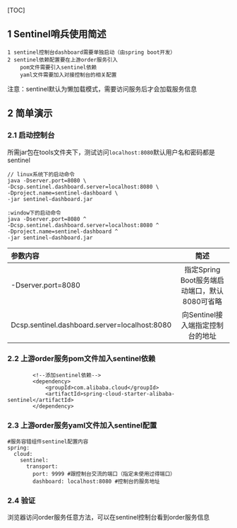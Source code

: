 [TOC]
## 1 Sentinel哨兵使用简述
```
1 sentinel控制台dashboard需要单独启动（由spring boot开发）
2 sentinel依赖配置要在上游order服务引入
    pom文件需要引入sentinel依赖
    yaml文件需要加入对接控制台的相关配置
```
注意：sentinel默认为懒加载模式，需要访问服务后才会加载服务信息
## 2 简单演示
### 2.1 启动控制台
所需jar包在tools文件夹下，测试访问`localhost:8080`默认用户名和密码都是sentinel
```
// linux系统下的启动命令
java -Dserver.port=8080 \
-Dcsp.sentinel.dashboard.server=localhost:8080 \
-Dproject.name=sentinel-dashboard \
-jar sentinel-dashboard.jar
```
```
:window下的启动命令
java -Dserver.port=8080 ^
-Dcsp.sentinel.dashboard.server=localhost:8080 ^
-Dproject.name=sentinel-dashboard ^
-jar sentinel-dashboard.jar
```

|参数内容|简述|
|:----|:----:|
|-Dserver.port=8080|指定Spring Boot服务端启动端口，默认8080可省略
|Dcsp.sentinel.dashboard.server=localhost:8080|向Sentinel接入端指定控制台的地址
### 2.2 上游order服务pom文件加入sentinel依赖
```
        <!--添加sentinel依赖-->
        <dependency>
            <groupId>com.alibaba.cloud</groupId>
            <artifactId>spring-cloud-starter-alibaba-sentinel</artifactId>
        </dependency>
```
### 2.3 上游order服务yaml文件加入sentinel配置
```
#服务容错组件sentinel配置内容
spring:
  cloud:
    sentinel:
      transport:
        port: 9999 #跟控制台交流的端口（指定未使用过得端口）
        dashboard: localhost:8080 #控制台的服务地址
```
### 2.4 验证
浏览器访问order服务任意方法，可以在sentinel控制台看到order服务信息